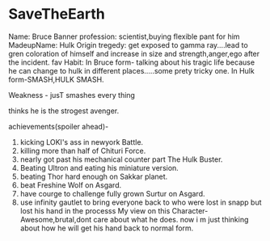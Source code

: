 # SaveTheEarth
Name: Bruce Banner
profession: scientist,buying flexible pant for him
MadeupName: Hulk
Origin tregedy: get exposed to gamma ray....lead to gren coloration of himself and increase in size and strength,anger,ego after the incident.
fav Habit: 
In Bruce form- talking about his tragic life because he can change to hulk in different places.....some prety tricky one.
In Hulk form-SMASH,HULK SMASH.

Weakness - 
jusT smashes every thing

thinks he is the strogest avenger.

achievements(spoiler ahead)-
1. kicking LOKI's ass in newyork Battle.
2. killing more than half of Chituri Force.
3. nearly got past his mechanical counter part The Hulk Buster.
4. Beating Ultron and eating his miniature version.
5. beating Thor hard enough on Sakkar planet.
6. beat Freshine Wolf on Asgard.
7. have courge to challenge fully grown Surtur on Asgard.
8. use infinity gautlet to bring everyone back to who were lost in snapp
   but lost his hand in the processs 
My view on this Character- 
Awesome,brutal,dont care about what he does.
now i m just thinking about how he will get his hand back to normal form.